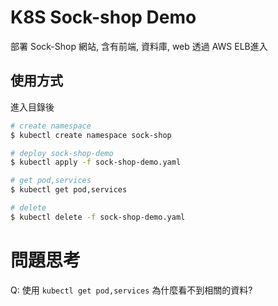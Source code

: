 # K8S Sock-shop Demo

部署 Sock-Shop 網站, 含有前端, 資料庫, web 透過 AWS ELB進入

## 使用方式

進入目錄後

```bash
# create namespace
$ kubectl create namespace sock-shop

# deploy sock-shop-demo
$ kubectl apply -f sock-shop-demo.yaml

# get pod,services
$ kubectl get pod,services

# delete 
$ kubectl delete -f sock-shop-demo.yaml
```

# 問題思考

Q: 使用 `kubectl get pod,services` 為什麼看不到相關的資料?